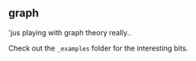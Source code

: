 ## graph

'jus playing with graph theory really..

Check out the `_examples` folder for the interesting bits.
